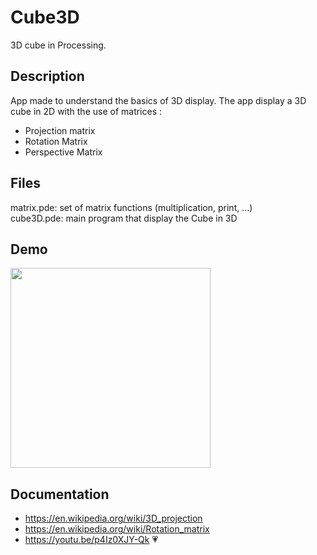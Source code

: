# Cube3D

3D cube in Processing.

## Description

App made to understand the basics of 3D display.
The app display a 3D cube in 2D with the use of matrices :

- Projection matrix
- Rotation Matrix
- Perspective Matrix

## Files

matrix.pde: set of matrix functions (multiplication, print, ...)  
cube3D.pde: main program that display the Cube in 3D  

## Demo

<img src="./README_files/demoCube3D.gif" width=320 >  

## Documentation  

- <https://en.wikipedia.org/wiki/3D_projection> 
- <https://en.wikipedia.org/wiki/Rotation_matrix> 
- <https://youtu.be/p4Iz0XJY-Qk> 💗
